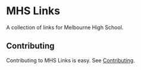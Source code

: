 # MHS Links

A collection of links for Melbourne High School.

## Contributing

Contributing to MHS Links is easy. See [Contributing](CONTRIBUTING.md).
